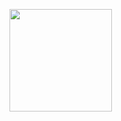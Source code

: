 <p align="center>
[![Linkedin Badge](https://img.shields.io/badge/-LinkedIn-0e76a8?style=flat-square&logo=Linkedin&logoColor=white)](https://linkedin.com/in/thomas-ebsen)
[![Website Badge](https://img.shields.io/badge/Website-3b5998?style=flat-square&logo=google-chrome&logoColor=white)](https://srax.dev/)
[![Twitter Badge](https://img.shields.io/badge/-Twitter-00acee?style=flat-square&logo=Twitter&logoColor=white)](https://twitter.com/yaboisrax)
</p>
   
<img height="180em" src="https://github-readme-stats.vercel.app/api?username=srax&show_icons=true&hide_border=true" /><img height="180em" src="https://github-readme-stats.vercel.app/api/top-langs/?username=srax&exclude_repo=KNN-Image-Classification&show_icons=true&hide_border=true&layout=compact&langs_count=8"/>
